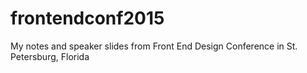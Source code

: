 # frontendconf2015
My notes and speaker slides from Front End Design Conference in St. Petersburg, Florida
